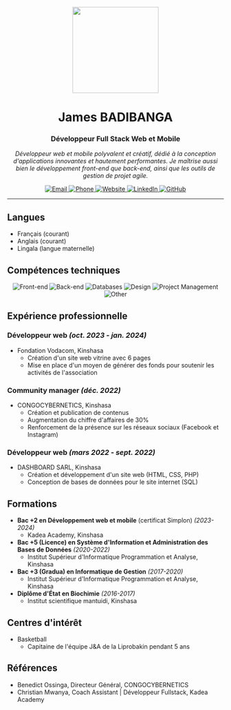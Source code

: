 <p align="center">
  <img src="https://media.giphy.com/media/M9gbBd9nbDrOTu1Mqx/giphy.gif" width="200" height="200" />
</p>

<h1 align="center">James BADIBANGA</h1>
<h3 align="center">Développeur Full Stack Web et Mobile</h3>

<p align="center">
  <em>Développeur web et mobile polyvalent et créatif, dédié à la conception d'applications innovantes et hautement performantes. Je maîtrise aussi bien le développement front-end que back-end, ainsi que les outils de gestion de projet agile.</em>
</p>

<div align="center">
  <a href="mailto:crihojames@gmail.com">
    <img src="https://img.shields.io/badge/Email-crihojames%40gmail.com-blue?style=flat-square&logo=gmail" alt="Email">
  </a>
  <a href="tel:+243828585837">
    <img src="https://img.shields.io/badge/Phone-+243%20828%20585%20837-blue?style=flat-square&logo=whatsapp" alt="Phone">
  </a>
  <a href="https://jamesbadibanga.com">
    <img src="https://img.shields.io/badge/Website-jamesbadibanga.com-blue?style=flat-square&logo=internet-explorer" alt="Website">
  </a>
  <a href="https://linkedin.com/james-badibanga">
    <img src="https://img.shields.io/badge/LinkedIn-james--badibanga-blue?style=flat-square&logo=linkedin" alt="LinkedIn">
  </a>
  <a href="https://github.com/Crihojames">
    <img src="https://img.shields.io/badge/GitHub-Crihojames-blue?style=flat-square&logo=github" alt="GitHub">
  </a>
</div>

---

## Langues
- Français (courant)
- Anglais (courant)
- Lingala (langue maternelle)

## Compétences techniques
<div align="center">
  <img src="https://img.shields.io/badge/Front--end-HTML%2C%20CSS%2C%20JavaScript%2C%20React--js%2C%20Tailwind--CSS%2C%20Bootstrap-blue?style=flat-square" alt="Front-end">
  <img src="https://img.shields.io/badge/Back--end-Express--js%2C%20Node--js-blue?style=flat-square" alt="Back-end">
  <img src="https://img.shields.io/badge/Databases-PostgreSQL%2C%20Firebase-blue?style=flat-square" alt="Databases">
  <img src="https://img.shields.io/badge/Design-UX%2FUI%2C%20Figma-blue?style=flat-square" alt="Design">
  <img src="https://img.shields.io/badge/Project%20Management-Asana%2C%20Trello%2C%20Notion%2C%20Git%20%26%20GitHub-blue?style=flat-square" alt="Project Management">
  <img src="https://img.shields.io/badge/Other-Microsoft%20Office%2C%20Google%20Workspace%2C%20WordPress%2C%20Adobe%20Creative%20Cloud-blue?style=flat-square" alt="Other">
</div>

## Expérience professionnelle
### Développeur web *(oct. 2023 - jan. 2024)*
- Fondation Vodacom, Kinshasa
  - Création d'un site web vitrine avec 6 pages
  - Mise en place d'un moyen de générer des fonds pour soutenir les activités de l'association

### Community manager *(déc. 2022)*
- CONGOCYBERNETICS, Kinshasa
  - Création et publication de contenus
  - Augmentation du chiffre d'affaires de 30%
  - Renforcement de la présence sur les réseaux sociaux (Facebook et Instagram)

### Développeur web *(mars 2022 - sept. 2022)*
- DASHBOARD SARL, Kinshasa
  - Création et développement d'un site web (HTML, CSS, PHP)
  - Conception de bases de données pour le site internet (SQL)

## Formations
- **Bac +2 en Développement web et mobile** (certificat Simplon) *(2023-2024)*
  - Kadea Academy, Kinshasa
- **Bac +5 (Licence) en Système d'Information et Administration des Bases de Données** *(2020-2022)*
  - Institut Supérieur d'Informatique Programmation et Analyse, Kinshasa
- **Bac +3 (Gradua) en Informatique de Gestion** *(2017-2020)*
  - Institut Supérieur d'Informatique Programmation et Analyse, Kinshasa
- **Diplôme d'État en Biochimie** *(2016-2017)*
  - Institut scientifique mantuidi, Kinshasa

## Centres d'intérêt
- Basketball
  - Capitaine de l'équipe J&A de la Liprobakin pendant 5 ans

## Références
- Benedict Ossinga, Directeur Général, CONGOCYBERNETICS
- Christian Mwanya, Coach Assistant | Développeur Fullstack, Kadea Academy